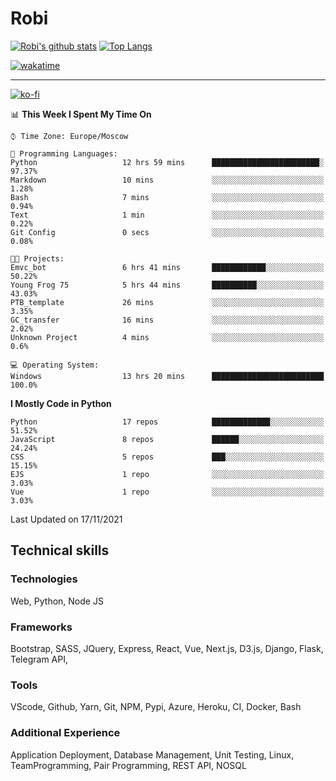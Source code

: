 # Robi

[![Robi's github stats](https://github-readme-stats-lime-theta.vercel.app/api?username=robimez&count_private=true&show_icons=true&theme=dark)](https://github.com/RobiMez)
[![Top Langs](https://github-readme-stats-lime-theta.vercel.app/api/top-langs/?username=robimez&layout=compact)](https://github.com/robimez)

[![wakatime](https://wakatime.com/badge/user/b864c643-d1a3-41f5-9e0f-8ecf20a95c65.svg)](https://wakatime.com/@b864c643-d1a3-41f5-9e0f-8ecf20a95c65)

---
[![ko-fi](https://ko-fi.com/img/githubbutton_sm.svg)](https://ko-fi.com/K3K74LSLU)

<!--START_SECTION:waka-->
📊 **This Week I Spent My Time On** 

```text
⌚︎ Time Zone: Europe/Moscow

💬 Programming Languages: 
Python                   12 hrs 59 mins      ████████████████████████░   97.37% 
Markdown                 10 mins             ░░░░░░░░░░░░░░░░░░░░░░░░░   1.28% 
Bash                     7 mins              ░░░░░░░░░░░░░░░░░░░░░░░░░   0.94% 
Text                     1 min               ░░░░░░░░░░░░░░░░░░░░░░░░░   0.22% 
Git Config               0 secs              ░░░░░░░░░░░░░░░░░░░░░░░░░   0.08%

🐱‍💻 Projects: 
Emvc_bot                 6 hrs 41 mins       ████████████░░░░░░░░░░░░░   50.22% 
Young Frog 75            5 hrs 44 mins       ██████████░░░░░░░░░░░░░░░   43.03% 
PTB_template             26 mins             ░░░░░░░░░░░░░░░░░░░░░░░░░   3.35% 
GC_transfer              16 mins             ░░░░░░░░░░░░░░░░░░░░░░░░░   2.02% 
Unknown Project          4 mins              ░░░░░░░░░░░░░░░░░░░░░░░░░   0.6%

💻 Operating System: 
Windows                  13 hrs 20 mins      █████████████████████████   100.0%

```

**I Mostly Code in Python** 

```text
Python                   17 repos            █████████████░░░░░░░░░░░░   51.52% 
JavaScript               8 repos             ██████░░░░░░░░░░░░░░░░░░░   24.24% 
CSS                      5 repos             ███░░░░░░░░░░░░░░░░░░░░░░   15.15% 
EJS                      1 repo              ░░░░░░░░░░░░░░░░░░░░░░░░░   3.03% 
Vue                      1 repo              ░░░░░░░░░░░░░░░░░░░░░░░░░   3.03%

```



 Last Updated on 17/11/2021
<!--END_SECTION:waka-->

## Technical skills

### Technologies 

Web, Python, Node JS

### Frameworks

Bootstrap, SASS, JQuery, Express, React, Vue, Next.js,
D3.js, Django, Flask, Telegram API,

### Tools

VScode, Github, Yarn, Git, NPM, Pypi, Azure, Heroku, CI, Docker, Bash

### Additional Experience

Application Deployment, Database Management, Unit Testing, Linux, TeamProgramming, Pair Programming, REST API, NOSQL
